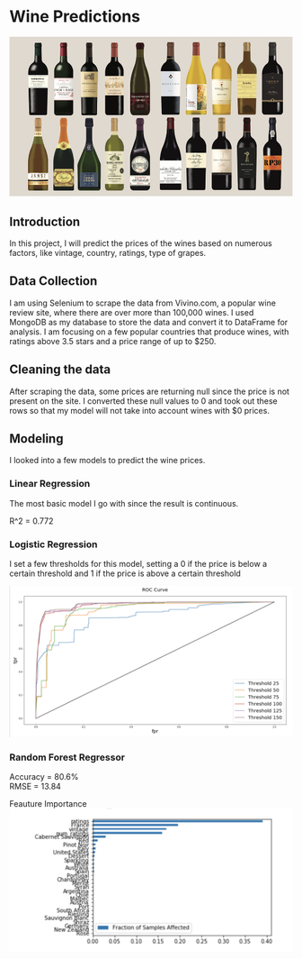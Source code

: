 # Wine Predictions

![](images/wine.jpg)

## Introduction

In this project, I will predict the prices of the wines based on numerous factors, like vintage, country, ratings, type of grapes.

## Data Collection
I am using Selenium to scrape the data from Vivino.com, a popular wine review site, where there are over more than 100,000 wines. I used MongoDB as my database to store the data and convert it to DataFrame for analysis. I am focusing on a few popular countries that produce wines, with ratings above 3.5 stars and a price range of up to $250.

## Cleaning the data
After scraping the data, some prices are returning null since the price is not present on the site. I converted these null values to 0 and took out these rows so that my model will not take into account wines with $0 prices. 

## Modeling

I looked into a few models to predict the wine prices.

### Linear Regression
The most basic model I go with since the result is continuous.

R^2 = 0.772

### Logistic Regression

I set a few thresholds for this model, setting a 0 if the price is below a certain threshold and 1 if the price is above a certain threshold

![](images/roc_curve.png)

### Random Forest Regressor
Accuracy = 80.6%\
RMSE = 13.84

Feauture Importance
 ![](images/feature_importance_rf.png)